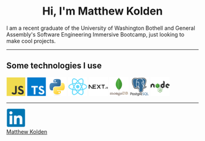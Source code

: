 <div align="center" >
<h1>Hi, I'm Matthew Kolden</h1>
</div>

I am a recent graduate of the University of Washington Bothell and General Assembly's Software Engineering Immersive Bootcamp, just looking to make cool projects.

---

<h2> Some technologies I use</h2>
<div>
<img src="https://github.com/devicons/devicon/blob/master/icons/javascript/javascript-original.svg" alt="Javascript Logo" width="50" height="50" />
<img src="https://github.com/devicons/devicon/blob/master/icons/typescript/typescript-original.svg" alt="Typescript Logo" width="50" height="50" />
<img src="https://github.com/devicons/devicon/blob/master/icons/python/python-original.svg" alt="Python Logo" width="50" height="50" />
<img src="https://github.com/devicons/devicon/blob/master/icons/react/react-original.svg" alt="React Logo" width="50" height="50" /> 
<img src="https://github.com/devicons/devicon/blob/master/icons/nextjs/nextjs-original-wordmark.svg" alt="NextJS Logo" width="50" height="50" />
<img src="https://github.com/devicons/devicon/blob/master/icons/mongodb/mongodb-original-wordmark.svg" alt="MongoDB Logo" width="50" height="50" />
<img src="https://github.com/devicons/devicon/blob/master/icons/postgresql/postgresql-original-wordmark.svg" alt="PostgreSQL Logo" width="50" height="50" />
<img src="https://github.com/devicons/devicon/blob/master/icons/nodejs/nodejs-original-wordmark.svg" alt="NodeJS Logo" width="50" height="50" />
</div>

---


<img src="https://github.com/devicons/devicon/blob/master/icons/linkedin/linkedin-original.svg" width="50" height="50" /> 
<div>
<a class="badge-base__link LI-simple-link" href="https://www.linkedin.com/in/matthew-kolden/">Matthew Kolden</a></div>
<!--

**matthewkolden/matthewkolden** is a ✨ _special_ ✨ repository because its `README.md` (this file) appears on your GitHub profile.

Here are some ideas to get you started:

- 🔭 I’m currently working on ...
- 🌱 I’m currently learning ...
- 👯 I’m looking to collaborate on ...
- 🤔 I’m looking for help with ...
- 💬 Ask me about ...
- 📫 How to reach me: ...
- 😄 Pronouns: ...
- ⚡ Fun fact: ...
-->
